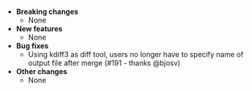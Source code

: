 <!-- See the [v.10.12.1 milestone](https://github.com/approvals/ApprovalTests.cpp/milestone/__MILESTONE_NUMBER__?closed=1) for the full list of changes. -->

* **Breaking changes**
    * None
* **New features**
    * None
* **Bug fixes**
    * Using kdiff3 as diff tool, users no longer have to specify name of output file after merge (#191 - thanks @bjosv) 
* **Other changes**
    * None

